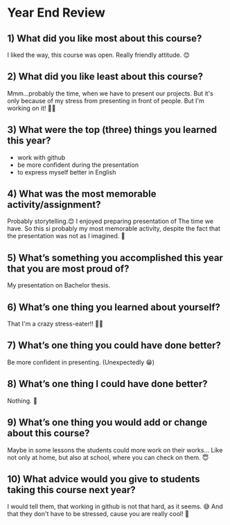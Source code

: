 # Year End Review

## 1) What did you like most about this course?

I liked the way, this course was open. Really friendly attitude. 😊

## 2) What did you like least about this course?

Mmm...probably the time, when we have to present our projects. But it's only because of my stress from presenting in front of people.
But I'm working on it! 💪😃

## 3) What were the top (three) things you learned this year?

- work with github
- be more confident during the presentation
- to express myself better in English

## 4) What was the most memorable activity/assignment?

Probably storytelling.😊 I enjoyed preparing presentation of The time we have. So this si probably my most memorable activity, despite the fact that the presentation was not as I imagined. 🤪

## 5) What’s something you accomplished this year that you are most proud of?

My presentation on Bachelor thesis. 

## 6) What’s one thing you learned about yourself?

That I'm a crazy stress-eater!! 🤣🤣

## 7) What’s one thing you could have done better?

Be more confident in presenting. (Unexpectedly 😁)

## 8) What’s one thing I could have done better?

Nothing. 🤭  

## 9) What’s one thing you would add or change about this course?

Maybe in some lessons the students could more work on their works... Like not only at home, but also at school, where you can check on them. 😇

## 10) What advice would you give to students taking this course next year?

I would tell them, that working in github is not that hard, as it seems. 😅 And that they don't have to be stressed, cause you are really cool! 🤩
